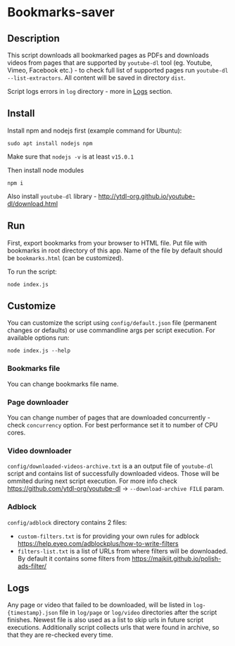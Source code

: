 # Bookmarks-saver

## Description

This script downloads all bookmarked pages as PDFs and downloads videos from pages that are supported by `youtube-dl` tool (eg. Youtube, Vimeo, Facebook etc.) - to check full list of supported pages run `youtube-dl --list-extractors`. All content will be saved in directory `dist`.

Script logs errors in `log` directory - more in [Logs](#logs) section.

## Install

Install npm and nodejs first (example command for Ubuntu):
```
sudo apt install nodejs npm
```
Make sure that `nodejs -v` is at least `v15.0.1`

Then install node modules
```
npm i
```

Also install `youtube-dl` library - http://ytdl-org.github.io/youtube-dl/download.html

## Run

First, export bookmarks from your browser to HTML file. Put file with bookmarks in root directory of this app. Name of the file by default should be `bookmarks.html` (can be customized).

To run the script:
```
node index.js
```

## Customize

You can customize the script using `config/default.json` file (permanent changes or defaults) or use commandline args per script execution. For available options run:
```
node index.js --help
``` 

### Bookmarks file

You can change bookmarks file name.

### Page downloader

You can change number of pages that are downloaded concurrently - check `concurrency` option. For best performance set it to number of CPU cores.

### Video downloader

`config/downloaded-videos-archive.txt` is a an output file of `youtube-dl` script and contains list of successfully downloaded videos. Those will be ommited during next script execution. For more info check https://github.com/ytdl-org/youtube-dl -> `--download-archive FILE` param.

### Adblock

`config/adblock` directory contains 2 files:
- `custom-filters.txt` is for providing your own rules for adblock https://help.eyeo.com/adblockplus/how-to-write-filters
- `filters-list.txt` is a list of URLs from where filters will be downloaded. By default it contains some filters from https://majkiit.github.io/polish-ads-filter/

## Logs

Any page or video that failed to be downloaded, will be listed in `log-{timestamp}.json` file in `log/page` or `log/video` directories after the script finishes. Newest file is also used as a list to skip urls in future script executions. Additionally script collects urls that were found in archive, so that they are re-checked every time.